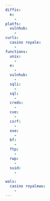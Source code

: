 ```yaml
---
diffis:
  e:
    -
platfs:
  vulnhub:
    -
curls:
  casino royale:
    -
functions:
  unix:
    -
  e:
    -
  vulnhub:
    -
  sqli:
    -
  sql:
    -
  creds:
    -
  cve:
    -
  csrf:
    -
  xxe:
    -
  bf:
    -
  ftp:
    -
  rwp:
    -
  suid:
    -

wals:
  casino royalewu:
    -
---
```

